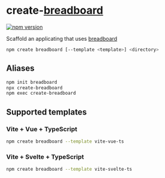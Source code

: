 # create-[breadboard](https://github.com/breadboard-ai/breadboard)

[![npm version](https://badge.fury.io/js/create-breadboard.svg)](https://badge.fury.io/js/create-breadboard)

Scaffold an applicating that uses [breadboard](https://github.com/breadboard-ai/breadboard)

```bash
npm create breadboard [--template <template>] <directory>
```

## Aliases

```bash
npm init breadboard
npx create-breadboard
npm exec create-breadboard
```

## Supported templates

### Vite + Vue + TypeScript

```bash
npm create breadboard --template vite-vue-ts
```

### Vite + Svelte + TypeScript

```bash
npm create breadboard --template vite-svelte-ts
```
